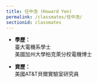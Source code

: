 ```yaml
---
title: 任中浩 (Howard Yen)
permalink: /classmates/任中浩/
sectionid: classmates
---
```


- **學歷：**<br />
  臺大電機系學士<br />
  美國加州大學柏克萊分校電機博士

- **資歷：**<br />
  美國AT&T貝爾實驗室研究員

